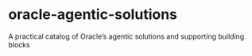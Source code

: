 # oracle-agentic-solutions
A practical catalog of Oracle’s agentic solutions and supporting building blocks
